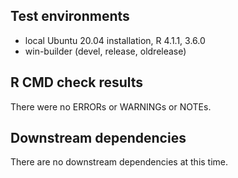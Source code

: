 ## Test environments

- local Ubuntu 20.04 installation, R 4.1.1, 3.6.0
- win-builder (devel, release, oldrelease)

## R CMD check results

There were no ERRORs or WARNINGs or NOTEs.

## Downstream dependencies

There are no downstream dependencies at this time.
